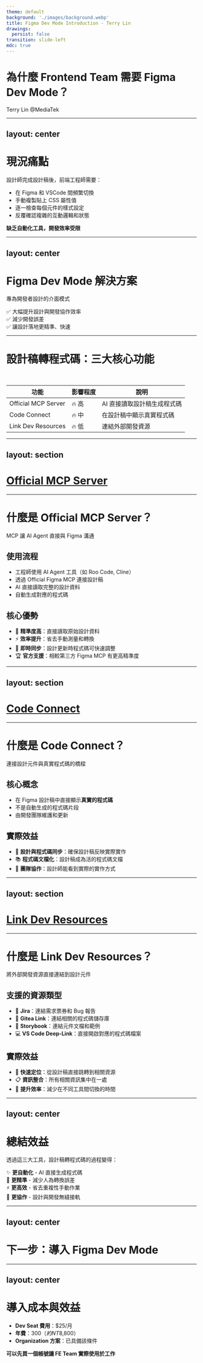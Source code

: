 ```yaml
---
theme: default
background: './images/background.webp'
title: Figma Dev Mode Introduction - Terry Lin
drawings:
  persist: false
transition: slide-left
mdc: true
---
```


# 為什麼 Frontend Team 需要 Figma Dev Mode？
Terry Lin @MediaTek

---
layout: center
---

# 現況痛點

設計師完成設計稿後，前端工程師需要：
- 在 Figma 和 VSCode 間頻繁切換
- 手動複製貼上 CSS 屬性值
- 逐一檢查每個元件的樣式設定
- 反覆確認複雜的互動邏輯和狀態

**缺乏自動化工具，開發效率受限**

---
layout: center
---

# Figma Dev Mode 解決方案

專為開發者設計的介面模式

✅ 大幅提升設計與開發協作效率  
✅ 減少開發誤差  
✅ 讓設計落地更精準、快速

---

# 設計稿轉程式碼：三大核心功能

<br />

| 功能 | 影響程度 | 說明 |
|------|----------|------|
| Official MCP Server | 🔥 高 | AI 直接讀取設計稿生成程式碼 |
| Code Connect | 🔥 中 | 在設計稿中顯示真實程式碼 |
| Link Dev Resources | 🔥 低 | 連結外部開發資源 |

---
layout: section
---

# [Official MCP Server](https://help.figma.com/hc/en-us/articles/32132100833559-Guide-to-the-Dev-Mode-MCP-Server)

---

# 什麼是 Official MCP Server？

MCP 讓 AI Agent 直接與 Figma 溝通

## 使用流程
- 工程師使用 AI Agent 工具（如 Roo Code, Cline）
- 透過 Official Figma MCP 連接設計稿
- AI 直接讀取完整的設計資料
- 自動生成對應的程式碼

## 核心優勢
- 🎯 **精準度高**：直接讀取原始設計資料
- ⚡ **效率提升**：省去手動測量和轉換
- 🔄 **即時同步**：設計更新時程式碼可快速調整
- 🏆 **官方支援**：相較第三方 Figma MCP 有更高精準度

---
layout: section
---

# [Code Connect](https://help.figma.com/hc/en-us/articles/23920389749655-Code-Connect)

---

# 什麼是 Code Connect？

連接設計元件與真實程式碼的橋樑

## 核心概念
- 在 Figma 設計稿中直接顯示**真實的程式碼**
- 不是自動生成的程式碼片段
- 由開發團隊維護和更新

## 實際效益
- 🔗 **設計與程式碼同步**：確保設計稿反映實際實作
- 📚 **程式碼文檔化**：設計稿成為活的程式碼文檔
- 🤝 **團隊協作**：設計師能看到實際的實作方式

---
layout: section
---

# [Link Dev Resources](https://help.figma.com/hc/en-us/articles/15023231995927-Link-Dev-resources-to-layers-in-Dev-Mode)

---

# 什麼是 Link Dev Resources？

將外部開發資源直接連結到設計元件

## 支援的資源類型
- 📝 **Jira**：連結需求票券和 Bug 報告
- 🔗 **Gitea Link**：連結相關的程式碼儲存庫
- 📖 **Storybook**：連結元件文檔和範例
- 💻 **VS Code Deep‑Link**：直接開啟對應的程式碼檔案

## 實際效益
- 🎯 **快速定位**：從設計稿直接跳轉到相關資源
- 📋 **資訊整合**：所有相關資訊集中在一處
- 🚀 **提升效率**：減少在不同工具間切換的時間

---
layout: center
---

# 總結效益

透過這三大工具，設計稿轉程式碼的過程變得：

✨ **更自動化** - AI 直接生成程式碼  
🎯 **更精準** - 減少人為轉換誤差  
⚡ **更高效** - 省去重複性手動作業  
🤝 **更協作** - 設計與開發無縫接軌

---
layout: center
---

# 下一步：導入 Figma Dev Mode

---
layout: center
---

# 導入成本與效益

- **Dev Seat 費用**：$25/月
- **年費**：$300（約 NT$8,800）
- **Organization 方案**：已具備該條件

**可以先買一個帳號讓 FE Team 實際使用於工作**
